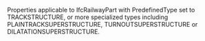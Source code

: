 Properties applicable to IfcRailwayPart with PredefinedType set to TRACKSTRUCTURE, or more specialized types including PLAINTRACKSUPERSTRUCTURE, TURNOUTSUPERSTRUCTURE or DILATATIONSUPERSTRUCTURE.